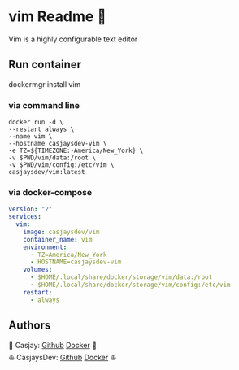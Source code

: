# vim Readme 👋

Vim is a highly configurable text editor

## Run container

dockermgr install vim

### via command line

```shell
docker run -d \
--restart always \
--name vim \
--hostname casjaysdev-vim \
-e TZ=${TIMEZONE:-America/New_York} \
-v $PWD/vim/data:/root \
-v $PWD/vim/config:/etc/vim \
casjaysdev/vim:latest
```

### via docker-compose

```yaml
version: "2"
services:
  vim:
    image: casjaysdev/vim
    container_name: vim
    environment:
      - TZ=America/New_York
      - HOSTNAME=casjaysdev-vim
    volumes:
      - $HOME/.local/share/docker/storage/vim/data:/root
      - $HOME/.local/share/docker/storage/vim/config:/etc/vim
    restart: 
      - always
```

## Authors  

🤖 Casjay: [Github](https://github.com/casjay) [Docker](https://hub.docker.com/casjay) 🤖  
⛵ CasjaysDev: [Github](https://github.com/casjaysdev) [Docker](https://hub.docker.com/casjaysdev) ⛵  
